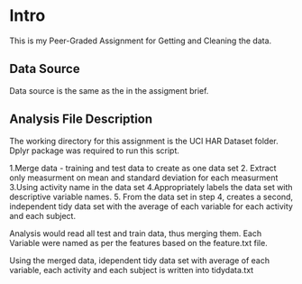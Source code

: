# Intro
This is my Peer-Graded Assignment for Getting and Cleaning the data. 

## Data Source
Data source is the same as the in the assigment brief.

## Analysis File Description
The working directory for this assignment is the UCI HAR Dataset folder. Dplyr package was required to run this script.

1.Merge data - training and test data to create as one data set
2. Extract only measurment on mean and standard deviation for each measurment
3.Using activity name in the data set
4.Appropriately labels the data set with descriptive variable names.
5. From the data set in step 4, creates a second, independent tidy data set with the average of each variable for each activity and each subject.


Analysis would read all test and train data, thus merging them. Each Variable were named as per the features based on the feature.txt file.

Using the merged data, idependent tidy data set with average of each variable, each activity and each subject is written into tidydata.txt

